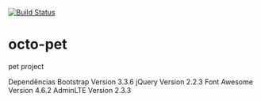 [![Build Status](https://travis-ci.org/guilhermedelemos/octo-pet.svg?branch=develop)](https://travis-ci.org/guilhermedelemos/octo-pet)

# octo-pet
pet project

Dependências
Bootstrap Version 3.3.6
jQuery Version 2.2.3
Font Awesome Version 4.6.2
AdminLTE Version 2.3.3
